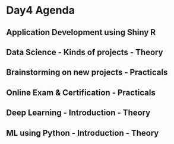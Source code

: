 # Day4 Agenda

## Application Development using Shiny R
## Data Science - Kinds of projects - Theory
## Brainstorming on new projects - Practicals
## Online Exam & Certification - Practicals
## Deep Learning - Introduction - Theory
## ML using Python - Introduction - Theory

